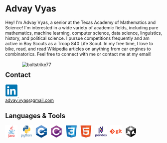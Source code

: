 # Advay Vyas 

Hey! I'm Advay Vyas, a senior at the Texas Academy of Mathematics and Science! I'm interested in a wide variety of academic fields, including pure mathematics, machine learning, computer science, data science, linguistics, history, and political science. I pursue competitions frequently and am active in Boy Scouts as a Troop 840 Life Scout. In my free time, I love to bike, read, and read Wikipedia articles on anything from car engines to combinatorics. Feel free to connect with me or contact me at my email!
<br>
<br>
<img align="right" src="https://github-readme-stats.vercel.app/api?username=boltstrike77&show_icons=true&theme=" alt="boltstrike77" width="450" mb="12px" />

## Contact

<a href = "https://www.linkedin.com/in/advay-vyas/"> <img src="https://github.com/devicons/devicon/blob/master/icons/linkedin/linkedin-original.svg" title="LinkedIn" alt="LinkedIn" width="40" height="40"/>&nbsp; </a> <br>
[advay.vyas@gmail.com](mailto:advay.vyas@gmail.com)

## Languages & Tools

<div>
  <img src="https://github.com/devicons/devicon/blob/master/icons/java/java-original-wordmark.svg" title="Java" alt="Java" width="40" height="40"/>&nbsp;
  <img src="https://github.com/devicons/devicon/blob/master/icons/python/python-original-wordmark.svg" title="Python" alt="Python" width="40" height="40"/>&nbsp;
  <img src="https://github.com/devicons/devicon/blob/master/icons/cplusplus/cplusplus-original.svg" title="C++" alt="C++" width="40" height="40"/>&nbsp;
  <img src="https://github.com/devicons/devicon/blob/master/icons/csharp/csharp-original.svg" title="C++" alt="C++" width="40" height="40"/>&nbsp;
    <img src="https://github.com/devicons/devicon/blob/master/icons/css3/css3-original.svg" title="CSS" alt="CSS" width="40" height="40"/>&nbsp;
  <img src="https://github.com/devicons/devicon/blob/master/icons/html5/html5-original.svg" title="HTML" alt="HTML" width="40" height="40"/>&nbsp;
  <img src="https://github.com/devicons/devicon/blob/master/icons/pandas/pandas-original-wordmark.svg" title="Pandas" alt="Pandas" width="40" height="40"/>&nbsp;
  <img src="https://github.com/devicons/devicon/blob/master/icons/git/git-plain-wordmark.svg" title="Git" alt="Git" width="40" height="40"/>&nbsp;
  <img src="https://github.com/devicons/devicon/blob/master/icons/unity/unity-original.svg" title="Unity" alt="Unity" width="40" height="40"/>&nbsp;
  
</div>
